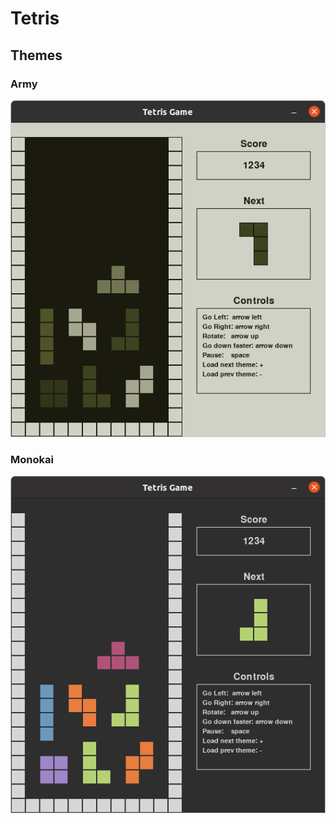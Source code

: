 # Tetris

## Themes

### Army
![Army](images/army.png)


### Monokai
![Monokai](images/monokai.png)
